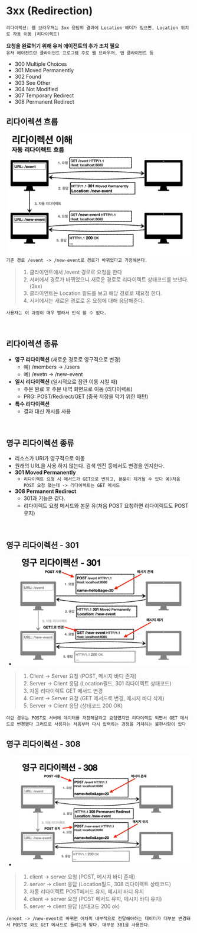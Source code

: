 # 3xx (Redirection)
`리다이렉션: 웹 브라우저는 3xx 응답의 결과에 Location 헤더가 있으면, Location 위치로 자동 이동 (리다이렉트)` <br>

**요청을 완료허기 위해 유저 에이전트의 추가 조치 필요** <br>
`유저 에이전트란 클라이언트 프로그램 주로 웹 브라우저, 앱 클라이언트 등`
- 300 Multiple Choices
- 301 Moved Permanently
- 302 Found
- 303 See Other
- 304 Not Modified
- 307 Temporary Redirect
- 308 Permanent Redirect

## 리다이렉션 흐름
![image](./images/redirection.png)
`기존 경로 /event -> /new-event로 경로가 바뀌었다고 가정해본다.`
> 1. 클라이언트에서 /event 경로로 요청을 한다
> 2. 서버에서 경로가 바뀌었으니 새로운 경로로 리다이렉트 상태코드를 보낸다. (3xx)
> 3. 클라이언트는 Location 필드를 보고 해당 경로로 재요청 한다.
> 4. 서버에서는 새로운 경로로 온 요청에 대해 응답해준다.

`사용자는 이 과정이 매우 빨라서 인식 할 수 없다.`

<br>

## 리다이렉션 종류
- **영구 리다이렉션** (새로운 경로로 영구적으로 변경)
  - 예) /members -> /users
  - 예) /evetn -> /new-event
- **일시 리다이렉션** (일시적으로 잠깐 이동 시킬 때)
    - 주문 완료 후 주문 내역 화면으로 이동 (리다이렉트)
    - PRG: POST/Redirect/GET (중복 저장을 막기 위한 패턴)
- **특수 리다이렉션**
  - 결과 대신 캐시를 사용

<br>

## 영구 리다이렉션 종류
- 리소스가 URI가 영구적으로 이동
- 원래의 URL을 사용 하지 않는다. 검색 엔진 등에서도 변경을 인지한다.
- **301 Moved Permanently**
  - `리다이렉트 요청 시 메서드가 GET으로 변하고, 본문이 제거될 수 있다 예)처음 POST 요청 했는데 -> 리다이렉트는 GET 메서드`
- **308 Permanent Redirect**
  - 301과 기능은 같다.
  - 리다이렉트 요청 메서드와 본문 유(처음 POST 요청하면 리다이렉트도 POST 유지)

<br>

## 영구 리다이렉션 - 301
- ![image](./images/301.png)
>1. Client -> Server 요청 (POST, 메시지 바디 존재)
>2. Server -> Client 응답 (Location필드, 301 리다이렉트 상태코드)
>3. 자동 리다이렉트 GET 메서드 변경
>4. Client -> Server 요청 (GET 메서드로 변경, 메시지 바디 삭제)
>5. Server -> Client 응답 (상태코드 200 OK)

`이런 경우는 POST로 서버에 데이터를 저장해달라고 요청헀지만 리다이렉트 되면서 GET 메서드로 변경됐다
그러므로 사용자는 처음부터 다시 입력하는 과정을 거쳐하는 불편사항이 있다`
<br>

## 영구 리다이렉션 - 308
- ![image](./images/308.png)
>1. client -> server 요청 (POST, 메시지 바디 존재)
>2. server -> client 응답 (Location필드, 308 리다이렉트 상태코드)
>3. 자동 리다이렉트 POST메서드 유지, 메시지 바디 유지
>4. client -> server 요청 (POST 메서드 유지, 메시지 바디 유지)
>5. server -> client 응답 (상태코드 200 ok)

`/enent -> /new-event로 바뀌면 어차피 내부적으로 전달해야하는 데이터가 대부분 변경돼서 POST로 와도 GET 메서드로 돌리는게 맞다.
대부분 301을 사용한다.`

